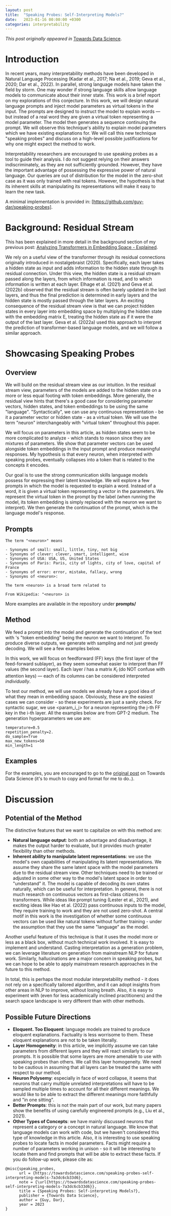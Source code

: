 ```yaml
---
layout: post
title:  "Speaking Probes: Self-Interpreting Models?"
date:   2023-01-16 00:00:00 +0300
categories: interpretability
---
```


*This post originally appeared in* [Towards Data Science](https://towardsdatascience.com/speaking-probes-self-interpreting-models-7a3dc6cb33d6).

# Introduction
In recent years, many interpretability methods have been developed in Natural Language Processing (Kadar et al., 2017; Na et al., 2019; Geva et al., 2020; Dar et al., 2022). In parallel, strong language models have taken the field by storm. One may wonder if strong language skills allow language models to communicate about their inner state. This work is a brief report on my explorations of this conjecture. In this work, we will design natural language prompts and inject model parameters as virtual tokens in the input. The prompts are designed to instruct the model to explain words — but instead of a real word they are given a virtual token representing a model parameter. The model then generates a sequence continuing the prompt. We will observe this technique's ability to explain model parameters which we have existing explanations for. We will call this new technique "speaking probes" and discuss on a high-level possible justifications for why one might expect the method to work.

Interpretability researchers are encouraged to use speaking probes as a tool to guide their analysis. I do not suggest relying on their answers indiscriminately, as they are not sufficiently grounded. However, they have the important advantage of possessing the expressive power of natural language. Our queries are out of distribution for the model in the zero-shot case as it was only trained with real tokens. However, the hypothesis is that its inherent skills at manipulating its representations will make it easy to learn the new task.

A minimal implementation is provided in: [https://github.com/guy-dar/speaking-probes]. 

# Background: Residual Stream
This has been explained in more detail in the background section of my previous post: [Analyzing Transformers in Embedding Space - Explained](https://towardsdatascience.com/analyzing-transformers-in-embedding-space-explained-ef72130a6844).

We rely on a useful view of the transformer through its residual connections originally introduced in nostalgebraist (2020). Specifically, each layer takes a hidden state as input and adds information to the hidden state through its residual connection. Under this view, the hidden state is a residual stream passed along the layers, from which information is read, and to which information is written at each layer. Elhage et al. (2021) and Geva et al. (2022b) observed that the residual stream is often barely updated in the last layers, and thus the final prediction is determined in early layers and the hidden state is mostly passed through the later layers. An exciting consequence of the residual stream view is that we can project hidden states in every layer into embedding space by multiplying the hidden state with the embedding matrix E, treating the hidden state as if it were the output of the last layer. Geva et al. (2022a) used this approach to interpret the prediction of transformer-based language models, and we will follow a similar approach.

# Showcasing Speaking Probes
## Overview
We will build on the residual stream view as our intuition. In the residual stream view, parameters of the models are added to the hidden state on a more or less equal footing with token embeddings. More generally, the residual view hints that there's a good case for considering parameter vectors, hidden states, and token embeddings to be using the same "language". "Syntactically", we can use any continuous representation - be it a parameter vector or hidden state - as a virtual token. We will use the term "neuron" interchangeably with "virtual token" throughout this paper.

We will focus on parameters in this article, as hidden states seem to be more complicated to analyze - which stands to reason since they are mixtures of parameters. We show that parameter vectors can be used alongside token embeddings in the input prompt and produce meaningful responses. My hypothesis is that every neuron, when interpreted with speaking probes, eventually collapses into a token that is related to the concepts it encodes.

Our goal is to use the strong communication skills language models possess for expressing their latent knowledge. We will explore a few prompts in which the model is requested to explain a word. Instead of a word, it is given a virtual token representing a vector in the parameters. We represent the virtual token in the prompt by the label <neuron> (when running the model, its token embedding is simply replaced with the neuron we want to interpret). We then generate the continuation of the prompt, which is the language model's response.

## Prompts
```
The term "<neuron>" means
```

```
- Synonyms of small: small, little, tiny, not big
- Synonyms of clever: clever, smart, intelligent, wise
- Synonyms of USA: USA, US, United States
- Synonyms of Paris: Paris, city of lights, city of love, capital of
France
- Synonyms of error: error, mistake, fallacy, wrong
- Synonyms of <neuron>:
```

```
The term <neuron> is a broad term related to
```

```
From Wikipedia: "<neuron> is
```

More examples are available in the repository under **prompts/**

## Method
We feed a prompt into the model and generate the continuation of the text with <neuron>'s "token embedding" being the neuron we want to interpret. To produce diverse outputs, we generate with sampling and not just greedy decoding. We will see a few examples below.

In this work, we will focus on feedforward (FF) keys (the first layer of the feed-forward sublayer), as they seem somewhat easier to interpret than FF values (the second layer). Each layer $l$ has a matrix $K_l$ (do NOT confuse with attention keys) — each of its columns can be considered interpreted *individually*.

To test our method, we will use models we already have a good idea of what they mean in embedding space. Obviously, these are the easiest cases we can consider - so these experiments are just a sanity check. For syntactic sugar, we use <param_i_j> for a neuron representing the j-th FF key in the i-th layer. All the examples below are from GPT-2 medium. The generation hyperparameters we use are:

```
temperature=0.5
repetition_penalty=2.
do_sample=True
max_new_tokens=50
min_length=1
```

## Examples 
For the examples, you are encouraged to go to the [original post](https://towardsdatascience.com/speaking-probes-self-interpreting-models-7a3dc6cb33d6) on Towards Data Science (it's to much to copy and format for me to do..).

# Discussion 
## Potential of the Method
The distinctive features that we want to capitalize on with this method are:

* **Natural language output**: both an advantage and disadvantage, it makes the output harder to evaluate, but it provides much greater flexibility than other methods.
* **Inherent ability to manipulate latent representations**: we use the model's own capabilities of manipulating its latent representations. We assume they share the same latent space with the model parameters due to the residual stream view. Other techniques need to be trained or adjusted in some other way to the model's latent space in order to "understand" it. The model is capable of decoding its own states naturally, which can be useful for interpretation.
In general, there is not much research on continuous vectors as first-class citizens in transformers. While ideas like prompt tuning (Lester et al., 2021), and exciting ideas like Hao et al. (2022) pass continuous inputs to the model, they require training to work and they are not used zero-shot. A central motif in this work is the investigation of whether some continuous vectors can be used like natural tokens without further training - under the assumption that they use the same "language" as the model.

Another useful feature of this technique is that it uses the model more or less as a black box, without much technical work involved. It is easy to implement and understand. Casting interpretation as a generation problem, we can leverage literature on generation from mainstream NLP for future work. Similarly, hallucinations are a major concern in speaking probes, but we can hope to be able to apply mainstream research approaches in the future to this method.

In total, this is perhaps the most modular interpretability method - it does not rely on a specifically tailored algorithm, and it can adopt insights from other areas in NLP to improve, without losing breath. Also, it is easy to experiment with (even for less academically inclined practitioners) and the search space landscape is very different than with other methods.

## Possible Future Directions
* **Eloquent. Too Eloquent**: language models are trained to produce eloquent explanations. Factuality is less worrisome to them. These eloquent explanations are not to be taken literally.
* **Layer Homogeneity**: in this article, we implicitly assume we can take parameters from different layers and they will react similarly to our prompts. It is possible that some layers are more amenable to use with speaking probes than others. We call this layer homogeneity. We need to be cautious in assuming that all layers can be treated the same with respect to our method.
* **Neuron Polysemy**: especially in face of word collapse, it seems that neurons that carry multiple unrelated interpretations will have to be sampled multiple times to account for all their different meanings. We would like to be able to extract the different meanings more faithfully and "in one sitting".
* **Better Prompts**: this is not the main part of our work, but many papers show the benefits of using carefully engineered prompts (e.g., Liu et al., 2021).
* **Other Types of Concepts**: we have mainly discussed neurons that represent a category or a concept in natural language. We know that language models can work with code, but we haven't considered this type of knowledge in this article. Also, it is interesting to use speaking probes to locate facts in model parameters. Facts might require a number of parameters working in unison - so it will be interesting to locate them and find prompts that will be able to extract these facts.
If you do follow-up work, please cite as:

```
@misc{speaking_probes,
      url = {https://towardsdatascience.com/speaking-probes-self-interpreting-models-7a3dc6cb33d6},
      note = {\url{https://towardsdatascience.com/speaking-probes-self-interpreting-models-7a3dc6cb33d6}},
      title = {Speaking Probes: Self-interpreting Models?},
      publisher = {Towards Data Science},
      author = {Guy, Dar},
      year = 2023
}
```